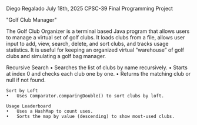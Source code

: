 Diego Regalado
July 18th, 2025
CPSC-39
Final Programming Project

"Golf Club Manager"

The Golf Club Organizer is a terminal based Java program that allows users to manage a virtual set of golf clubs. It loads clubs from a file, allows user input to add, view, search, delete, and sort clubs, and tracks usage statistics. It is useful for keeping an organized virtual “warehouse” of golf clubs and simulating a golf bag manager.

Recursive Search
	•	Searches the list of clubs by name recursively.
	•	Starts at index 0 and checks each club one by one.
	•	Returns the matching club or null if not found.

    Sort by Loft
	•	Uses Comparator.comparingDouble() to sort clubs by loft.

    Usage Leaderboard
	•	Uses a HashMap to count uses.
	•	Sorts the map by value (descending) to show most-used clubs.
